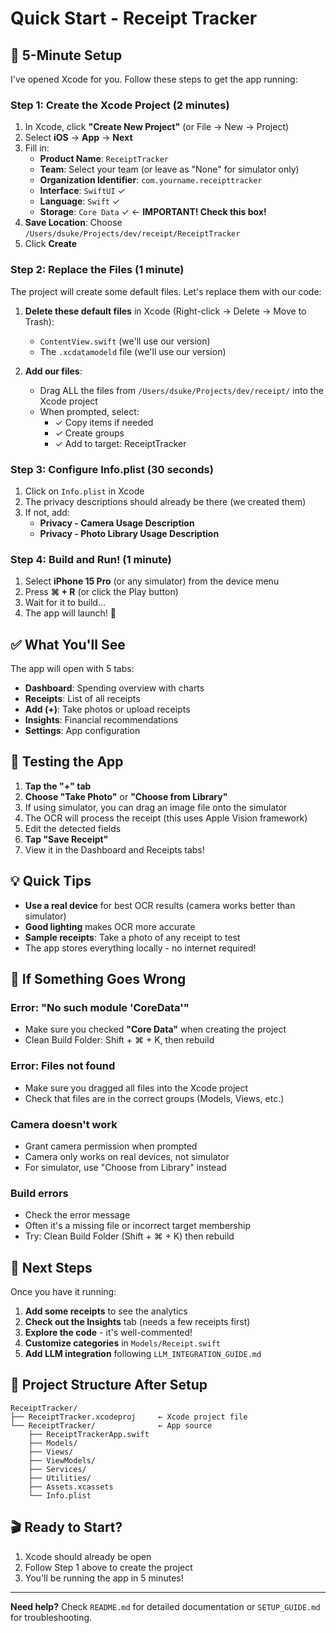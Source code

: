 # Quick Start - Receipt Tracker

## 🚀 5-Minute Setup

I've opened Xcode for you. Follow these steps to get the app running:

### Step 1: Create the Xcode Project (2 minutes)

1. In Xcode, click **"Create New Project"** (or File → New → Project)
2. Select **iOS** → **App** → **Next**
3. Fill in:
   - **Product Name**: `ReceiptTracker`
   - **Team**: Select your team (or leave as "None" for simulator only)
   - **Organization Identifier**: `com.yourname.receipttracker`
   - **Interface**: `SwiftUI` ✓
   - **Language**: `Swift` ✓
   - **Storage**: `Core Data` ✓ ← **IMPORTANT! Check this box!**
4. **Save Location**: Choose `/Users/dsuke/Projects/dev/receipt/ReceiptTracker`
5. Click **Create**

### Step 2: Replace the Files (1 minute)

The project will create some default files. Let's replace them with our code:

1. **Delete these default files** in Xcode (Right-click → Delete → Move to Trash):
   - `ContentView.swift` (we'll use our version)
   - The `.xcdatamodeld` file (we'll use our version)

2. **Add our files**:
   - Drag ALL the files from `/Users/dsuke/Projects/dev/receipt/` into the Xcode project
   - When prompted, select:
     - ✓ Copy items if needed
     - ✓ Create groups
     - ✓ Add to target: ReceiptTracker

### Step 3: Configure Info.plist (30 seconds)

1. Click on `Info.plist` in Xcode
2. The privacy descriptions should already be there (we created them)
3. If not, add:
   - **Privacy - Camera Usage Description**
   - **Privacy - Photo Library Usage Description**

### Step 4: Build and Run! (1 minute)

1. Select **iPhone 15 Pro** (or any simulator) from the device menu
2. Press **⌘ + R** (or click the Play button)
3. Wait for it to build...
4. The app will launch! 🎉

## ✅ What You'll See

The app will open with 5 tabs:
- **Dashboard**: Spending overview with charts
- **Receipts**: List of all receipts  
- **Add (+)**: Take photos or upload receipts
- **Insights**: Financial recommendations
- **Settings**: App configuration

## 📸 Testing the App

1. **Tap the "+" tab**
2. **Choose "Take Photo"** or **"Choose from Library"**
3. If using simulator, you can drag an image file onto the simulator
4. The OCR will process the receipt (this uses Apple Vision framework)
5. Edit the detected fields
6. **Tap "Save Receipt"**
7. View it in the Dashboard and Receipts tabs!

## 💡 Quick Tips

- **Use a real device** for best OCR results (camera works better than simulator)
- **Good lighting** makes OCR more accurate
- **Sample receipts**: Take a photo of any receipt to test
- The app stores everything locally - no internet required!

## 🐛 If Something Goes Wrong

### Error: "No such module 'CoreData'"
- Make sure you checked **"Core Data"** when creating the project
- Clean Build Folder: Shift + ⌘ + K, then rebuild

### Error: Files not found
- Make sure you dragged all files into the Xcode project
- Check that files are in the correct groups (Models, Views, etc.)

### Camera doesn't work
- Grant camera permission when prompted
- Camera only works on real devices, not simulator
- For simulator, use "Choose from Library" instead

### Build errors
- Check the error message
- Often it's a missing file or incorrect target membership
- Try: Clean Build Folder (Shift + ⌘ + K) then rebuild

## 🎯 Next Steps

Once you have it running:

1. **Add some receipts** to see the analytics
2. **Check out the Insights** tab (needs a few receipts first)
3. **Explore the code** - it's well-commented!
4. **Customize categories** in `Models/Receipt.swift`
5. **Add LLM integration** following `LLM_INTEGRATION_GUIDE.md`

## 📁 Project Structure After Setup

```
ReceiptTracker/
├── ReceiptTracker.xcodeproj     ← Xcode project file
└── ReceiptTracker/              ← App source
    ├── ReceiptTrackerApp.swift
    ├── Models/
    ├── Views/
    ├── ViewModels/
    ├── Services/
    ├── Utilities/
    ├── Assets.xcassets
    └── Info.plist
```

## 🎬 Ready to Start?

1. Xcode should already be open
2. Follow Step 1 above to create the project
3. You'll be running the app in 5 minutes!

---

**Need help?** Check `README.md` for detailed documentation or `SETUP_GUIDE.md` for troubleshooting.

